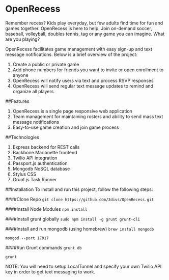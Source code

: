 OpenRecess
==========

Remember recess?  Kids play everyday, but few adults find time for fun and games together. OpenRecess is here to help. Join on-demand soccer, baseball, volleyball, doubles tennis, tag or any game you can imagine.  What are you playing?

OpenRecess facilitates game management with easy sign-up and text message notifications. Below is a brief overview of the project:

1. Create a public or private game
1. Add phone numbers for friends you want to invite or open enrollment to anyone
1. OpenRecess will notify users via text and process RSVP responses
1. OpenRecess will send regular text message updates to remind and organize all players

##Features

1. OpenRecess is a single page responsive web application
1. Team management for maintaining rosters and ability to send mass text message notifications
1. Easy-to-use game creation and join game process

##Technologies
1. Express backend for REST calls
1. Backbone.Marionette frontend
1. Twilio API integration
1. Passport.js authentication
1. Mongodb NoSQL database
1. Stylus CSS
1. Grunt.js Task Runner

##Installation
To install and run this project, follow the following steps:

####Clone Repo
`git clone https://github.com/3divs/OpenRecess.git`

####Install Node Modules
`npm install`

####Install grunt globally
`sudo npm install -g grunt grunt-cli`

####Install and run mongodb (using homebrew)
`brew install mongodb`

`mongod --port 17017`

####Run Grunt commands
`grunt db`

`grunt`

NOTE: You will need to setup LocalTunnel and specify your own Twilio API key in order to get text messaging to work.
